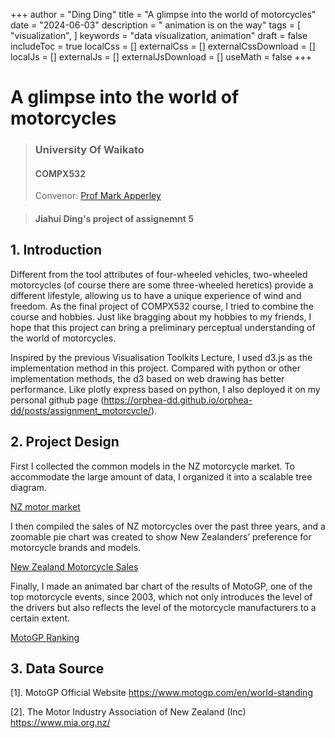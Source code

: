 +++
author = "Ding Ding"
title = "A glimpse into the world of motorcycles"
date = "2024-06-03"
description = " animation is on the way"
tags = [
    "visualization",
]
keywords = "data visualization, animation"
draft = false
includeToc = true
localCss = []
externalCss = []
externalCssDownload = []
localJs = []
externalJs = []
externalJsDownload = []
useMath = false
+++


# A glimpse into the world of motorcycles

> ### University Of Waikato
> 
> #### COMPX532
> Convenor: [Prof Mark Apperley](https://profiles.waikato.ac.nz/mark.apperley)
> 

> #### Jiahui Ding's project of assignemnt 5

## 1. Introduction

Different from the tool attributes of four-wheeled vehicles, two-wheeled motorcycles (of course there are some three-wheeled heretics) provide a different lifestyle, allowing us to have a unique experience of wind and freedom.
As the final project of COMPX532 course, I tried to combine the course and hobbies. Just like bragging about my hobbies to my friends, I hope that this project can bring a preliminary perceptual understanding of the world of motorcycles.

Inspired by the previous Visualisation Toolkits Lecture, I used d3.js as the implementation method in this project. Compared with python or other implementation methods, the d3 based on web drawing has better performance.
Like plotly express based on python, I also deployed it on my personal github page (https://orphea-dd.github.io/orphea-dd/posts/assignment_motorcycle/).

## 2. Project Design

First I collected the common models in the NZ motorcycle market. To accommodate the large amount of data, I organized it into a scalable tree diagram.

[NZ motor market](./NZ-motor-market/index.html)

I then compiled the sales of NZ motorcycles over the past three years, and a zoomable pie chart was created to show New Zealanders’ preference for motorcycle brands and models.

[New Zealand Motorcycle Sales](./New-Zealand-Motorcycle-Sales/index.html)

Finally, I made an animated bar chart of the results of MotoGP, one of the top motorcycle events, since 2003, which not only introduces the level of the drivers but also reflects the level of the motorcycle manufacturers to a certain extent.

[MotoGP Ranking](./MotoGP-Ranking/index.html)

## 3. Data Source

[1]. MotoGP Official Website <https://www.motogp.com/en/world-standing>

[2]. The Motor Industry Association of New Zealand (Inc) <https://www.mia.org.nz/>
